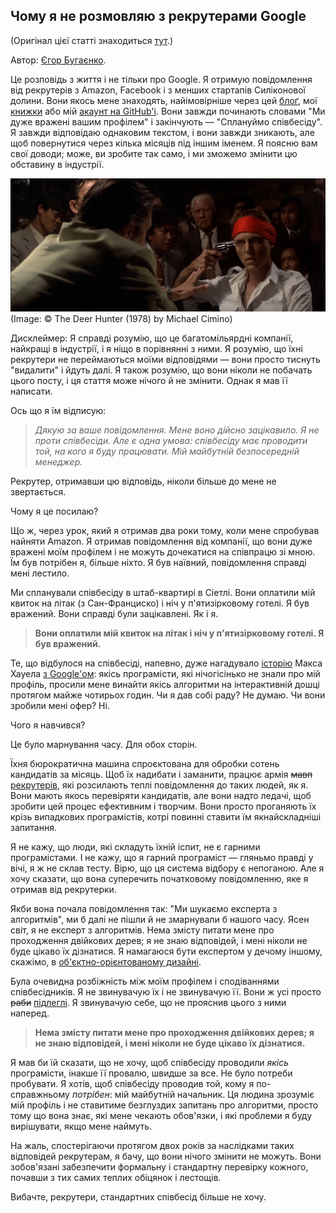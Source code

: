 ## Чому я не розмовляю з рекрутерами Google

(Оригінал цієї статті знаходиться [тут](https://www.yegor256.com/2017/02/21/say-no-to-google-recruiters.html).)

Автор: [Єгор Бугаєнко](https://www.yegor256.com).

Це розповідь з життя і не тільки про Google. Я отримую повідомлення від рекрутерів з Amazon, Facebook і з менших стартапів Силіконової долини. Вони якось мене знаходять, найімовірніше через цей [блоґ](https://www.yegor256.com/2017/02/21/say-no-to-google-recruiters.html), мої [книжки](https://www.yegor256.com/books.html) або мій [акаунт на GitHub'і](https://github.com/yegor256). Вони завжди починають словами "Ми дуже вражені вашим профілем" і закінчують — "Сплануймо співбесіду". Я завжди відповідаю однаковим текстом, і вони завжди зникають, але щоб повернутися через кілька місяців під іншим іменем. Я поясню вам свої доводи; може, ви зробите так само, і ми зможемо змінити цю обставину в індустрії.

![The Deer Hunter](/the-deer-hunter.jpg)
(Image: :copyright: The Deer Hunter (1978) by Michael Cimino)

Дисклеймер: Я справді розумію, що це багатомільярдні компанії, найкращі в індустрії, і я ніщо в порівнянні з ними. Я розумію, що їхні рекрутери не переймаються моїми відповідями — вони просто тиснуть "видалити" і йдуть далі. Я також розумію, що вони ніколи не побачать цього посту, і ця стаття може нічого й не змінити. Однак я мав її написати.

Ось що я їм відписую:

> _Дякую за ваше повідомлення. Мене воно дійсно зацікавило. Я не проти співбесіди. Але є одна умова: співбесіду має проводити той, на кого я буду працювати. Мій майбутній безпосередній менеджер._

Рекрутер, отримавши цю відповідь, ніколи більше до мене не звертається.

Чому я це посилаю?

Що ж, через урок, який я отримав два роки тому, коли мене спробував найняти Amazon. Я отримав повідомлення від компанії, що вони дуже вражені моїм профілем і не можуть дочекатися на співпрацю зі мною. Їм був потрібен я, більше ніхто. Я був наївний, повідомлення справді мені лестило.

Ми спланували співбесіду в штаб-квартирі в Сіетлі. Вони оплатили мій квиток на літак (з Сан-Франциско) і ніч у п'ятизірковому готелі. Я був вражений. Вони справді були зацікавлені. Як і я.

> **Вони оплатили мій квиток на літак і ніч у п'ятизірковому готелі. Я був вражений.**

Те, що відбулося на співбесіді, напевно, дуже нагадувало [історію](https://twitter.com/mxcl/status/608682016205344768) Макса Хауела [з Google'ом](https://news.ycombinator.com/item?id=9695102): якісь програмісти, які нічогісінько не знали про мій профіль, просили мене винайти якісь алгоритми на інтерактивній дошці протягом майже чотирьох годин. Чи я дав собі раду? Не думаю. Чи вони зробили мені офер? Ні.

Чого я навчився?

Це було марнування часу. Для обох сторін.

Їхня бюрократична машина спроєктована для обробки сотень кандидатів за місяць. Щоб їх надибати і заманити, працює армія ~~мавп~~ [рекрутерів](https://www.yegor256.com/2015/09/29/mayonnaise.html), які розсилають теплі повідомлення до таких людей, як я. Вони мають якось перевіряти кандидатів, але вони надто ледачі, щоб зробити цей процес ефективним і творчим. Вони просто проганяють їх крізь випадкових програмістів, котрі повинні ставити їм якнайскладніші запитання.

Я не кажу, що люди, які складуть їхній іспит, не є гарними програмістами. І не кажу, що я гарний програміст — гляньмо правді у вічі, я ж не склав тесту. Вірю, що ця система відбору є непоганою. Але я хочу сказати, що вона суперечить початковому повідомленню, яке я отримав від рекрутерки.

Якби вона почала повідомлення так: "Ми шукаємо експерта з алгоритмів", ми б далі не пішли й не змарнували б нашого часу. Ясен світ, я не експерт з алгоритмів. Нема змісту питати мене про проходження двійкових дерев; я не знаю відповідей, і мені ніколи не буде цікаво їх дізнатися. Я намагаюся бути експертом у дечому іншому, скажімо, в [об'єктно-орієнтованому дизайні](https://www.yegor256.com/2016/11/29/eolang.html).

Була очевидна розбіжність між моїм профілем і сподіваннями співбесідників. Я не звинувачую їх і не звинувачую її. Вони ж усі просто ~~раби~~ [підлеглі](https://www.yegor256.com/2015/10/06/how-to-be-good-office-slave.html). Я звинувачую себе, що не прояснив цього з ними наперед.

> **Нема змісту питати мене про проходження двійкових дерев; я не знаю відповідей, і мені ніколи не буде цікаво їх дізнатися.**

Я мав би їй сказати, що не хочу, щоб співбесіду проводили _якісь_ програмісти, інакше її провалю, швидше за все. Не було потреби пробувати. Я хотів, щоб співбесіду проводив той, кому я по-справжньому _потрібен_: мій майбутній начальник. Ця людина зрозуміє мій профіль і не ставитиме безглуздих запитань про алгоритми, просто тому що вона знає, які мене чекають обов'язки, і які проблеми я буду вирішувати, якщо мене наймуть.

На жаль, спостерігаючи протягом двох років за наслідками таких відповідей рекрутерам, я бачу, що вони нічого змінити не можуть. Вони зобов'язані забезпечити формальну і стандартну перевірку кожного, почавши з тих самих теплих обіцянок і лестощів.

Вибачте, рекрутери, стандартних співбесід більше не хочу.
